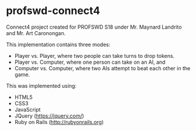 # profswd-connect4

Connect4 project created for PROFSWD S18 under Mr. Maynard Landrito and Mr. Art Caronongan.

This implementation contains three modes:
- Player vs. Player, where two people can take turns to drop tokens.
- Player vs. Computer, where one person can take on an AI, and
- Computer vs. Computer, where two AIs attempt to beat each other in the game.

This was implemented using:
- HTML5
- CSS3
- JavaScript
- JQuery (https://jquery.com/)
- Ruby on Rails (http://rubyonrails.org)
